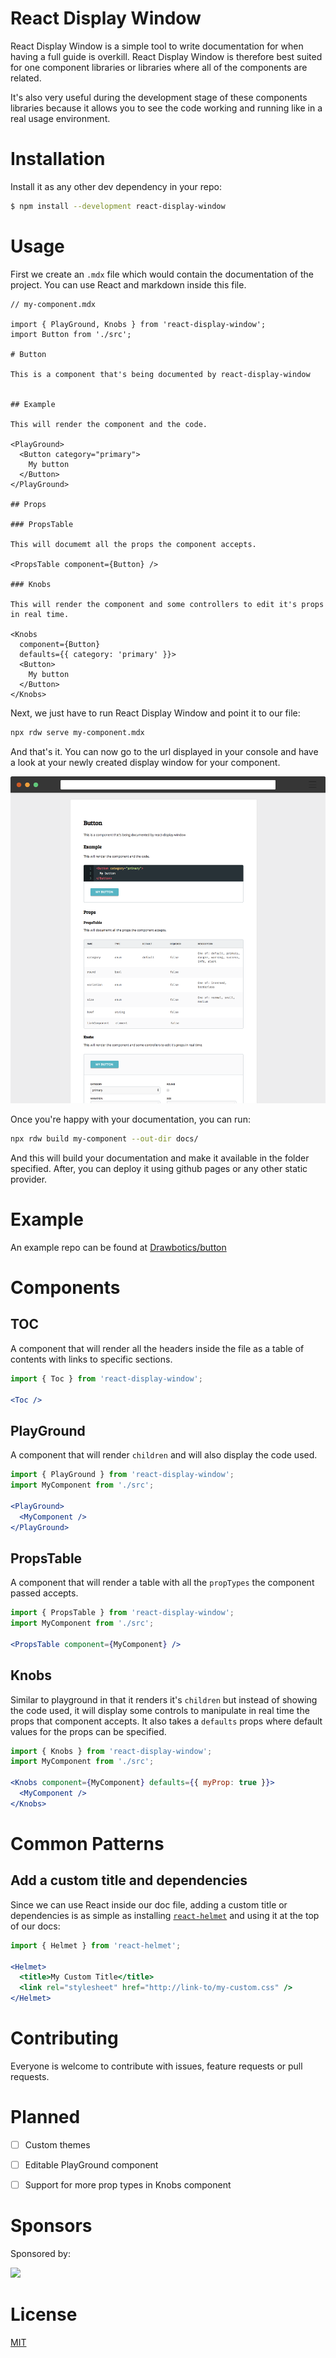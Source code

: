 # React Display Window

React Display Window is a simple tool to write documentation for when having a full guide is overkill. React Display Window is therefore best suited for one component libraries or libraries where all of the components are related.

It's also very useful during the development stage of these components libraries because it allows you to see the code working and running like in a real usage environment.


# Installation

Install it as any other dev dependency in your repo:

```bash
$ npm install --development react-display-window
```

# Usage

First we create an `.mdx` file which would contain the documentation of the project. You can use React and markdown inside this file.

```mdx
// my-component.mdx

import { PlayGround, Knobs } from 'react-display-window';
import Button from './src';

# Button

This is a component that's being documented by react-display-window


## Example

This will render the component and the code.

<PlayGround>
  <Button category="primary">
    My button
  </Button>
</PlayGround>

## Props

### PropsTable

This will documemt all the props the component accepts.

<PropsTable component={Button} />

### Knobs

This will render the component and some controllers to edit it's props in real time.

<Knobs
  component={Button}
  defaults={{ category: 'primary' }}>
  <Button>
    My button
  </Button>
</Knobs>
```

Next, we just have to run React Display Window and point it to our file:

```bash
npx rdw serve my-component.mdx
```

And that's it. You can now go to the url displayed in your console and have a look at your newly created display window for your component.

![](assets/frame.png)

Once you're happy with your documentation, you can run:

```bash
npx rdw build my-component --out-dir docs/
```

And this will build your documentation and make it available in the folder specified. After, you can deploy it using github pages or any other static provider.


# Example

An example repo can be found at [Drawbotics/button](https://github.com/Drawbotics/button)


# Components

## TOC

A component that will render all the headers inside the file as a table of contents with links to specific sections.

```jsx
import { Toc } from 'react-display-window';

<Toc />
```

## PlayGround

A component that will render `children` and will also display the code used.

```jsx
import { PlayGround } from 'react-display-window';
import MyComponent from './src';

<PlayGround>
  <MyComponent />
</PlayGround>
```

## PropsTable

A component that will render a table with all the `propTypes` the component passed accepts.

```jsx
import { PropsTable } from 'react-display-window';
import MyComponent from './src';

<PropsTable component={MyComponent} />
```

## Knobs

Similar to playground in that it renders it's `children` but instead of showing the code used, it will display some controls to manipulate in real time the props that component accepts. It also takes a `defaults` props where default values for the props can be specified.

```jsx
import { Knobs } from 'react-display-window';
import MyComponent from './src';

<Knobs component={MyComponent} defaults={{ myProp: true }}>
  <MyComponent />
</Knobs>
```


# Common Patterns

## Add a custom title and dependencies

Since we can use React inside our doc file, adding a custom title or dependencies is as simple as installing [`react-helmet`](https://github.com/nfl/react-helmet) and using it at the top of our docs:

```jsx
import { Helmet } from 'react-helmet';

<Helmet>
  <title>My Custom Title</title>
  <link rel="stylesheet" href="http://link-to/my-custom.css" />
</Helmet>
```

# Contributing

Everyone is welcome to contribute with issues, feature requests or pull requests.


# Planned

- [ ] Custom themes
- [ ] Editable PlayGround component
- [ ] Support for more prop types in Knobs component


# Sponsors

Sponsored by:

<a href="https://www.drawbotics.com" target="_blank">
  <img src="https://www.drawbotics.com/assets/press/logo/Icon-Drawbotics-Triangle-b97ecbcb97d8e7caa1f0a0a9166af407bbe9d0280e73b33b9e9ebdd23c11371b.png" width="60">
</a>

# License

[MIT](LICENSE)

